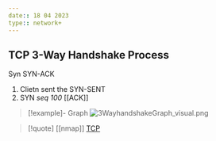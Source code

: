 ```yaml
---
date:: 18 04 2023
type:: network+
---
```

## TCP 3-Way Handshake Process
Syn 
SYN-ACK
1. Clietn sent the SYN-SENT
2. SYN *seq 100* [[ACK]]

>[!example]- Graph
>![3WayhandshakeGraph_visual.png](/static/3WayhandshakeGraph_visual.png)




>[!quote] [[nmap]] [TCP](/obisdian_ntoes/notes_obsidian/ZPythonref/DjangoFramework/Network+/Ref_OSI/TCP.md)